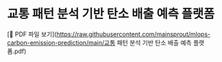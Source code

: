 # 교통 패턴 분석 기반 탄소 배출 예측 플랫폼

[📄 PDF 파일 보기](https://raw.githubusercontent.com/mainsprout/mlops-carbon-emission-prediction/main/교통 패턴 분석 기반 탄소 배출 예측 플랫폼.pdf)

